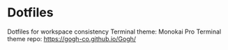 # Dotfiles
Dotfiles for workspace consistency
Terminal theme: Monokai Pro
Terminal theme repo: https://gogh-co.github.io/Gogh/
